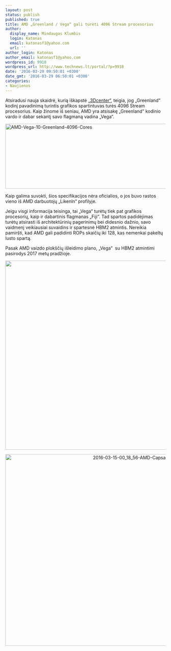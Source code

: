 ```yaml
---
layout: post
status: publish
published: true
title: AMD „Greenland / Vega“ gali turėti 4096 Stream procesorius
author:
  display_name: Mindaugas Klumbis
  login: Katonas
  email: katonasf1@yahoo.com
  url: ''
author_login: Katonas
author_email: katonasf1@yahoo.com
wordpress_id: 9918
wordpress_url: http://www.technews.lt/portal/?p=9918
date: '2016-03-29 09:50:01 +0300'
date_gmt: '2016-03-29 06:50:01 +0300'
categories:
- Naujienos
---
```

<p>Atsiradusi nauja skaidrė, kurią iškapstė <a href="http://www.3dcenter.org/news/amds-greenland-chip-mit-4096-shader-einheiten-bestaetigt" target="_blank">„3Dcenter“</a>, teigia, jog „Greenland“ kodinį pavadinimą turintis grafikos spartintuvas turės 4096 Stream procesorius. Kaip žinome iš seniau, AMD yra atsisakę „Greenland“ kodinio vardo ir dabar sekantį savo flagmaną vadina „Vega“.</p>
<p><a href="http://www.technews.lt/portal/wp-content/uploads/2016/03/AMD-Vega-10-Greenland-4096-Cores.png"><img class="aligncenter wp-image-9920 " src="http://www.technews.lt/portal/wp-content/uploads/2016/03/AMD-Vega-10-Greenland-4096-Cores-500x141.png" alt="AMD-Vega-10-Greenland-4096-Cores" width="724" height="204" /></a></p>
<p>Kaip galima suvokti, šios specifikacijos nėra oficialios, o jos buvo rastos vieno iš AMD darbuotojų „Likenln“ profilyje.</p>
<p>Jeigu visgi informacija teisinga, tai „Vega“ turėtų tiek pat grafikos procesorių, kaip ir dabartinis flagmanas „Fiji“. Tad spartos padidėjimas turėtų atsirasti iš architektūrinių pagerinimų bei didesnio dažnio, savo vaidmenį veikiausiai suvaidins ir spartesnė HBM2 atmintis. Nereikia pamiršti, kad AMD gali padidinti ROPs skaičių iki 128, kas nemenkai pakeltų lusto spartą.</p>
<p>Pasak AMD vaizdo plokščių išleidimo plano, „Vega“  su HBM2 atmintimi pasirodys 2017 metų pradžioje.</p>
<p style="text-align: center"><a href="http://www.technews.lt/portal/wp-content/uploads/2016/03/AMD-Vega-Polaris-nepatvirtinta.jpg"><img class="alignnone wp-image-9919 size-full" src="http://www.technews.lt/portal/wp-content/uploads/2016/03/AMD-Vega-Polaris-nepatvirtinta.jpg" alt="AMD Vega Polaris nepatvirtinta" width="1287" height="594" /></a></p>
<p style="text-align: center"><a href="http://www.technews.lt/portal/wp-content/uploads/2016/03/2016-03-15-00_18_56-AMD-Capsaicin-GDC-2016-event-live-updates-_-VideoCardz.com_-1200x602.jpg"><img class="aligncenter wp-image-9487 size-full" src="http://www.technews.lt/portal/wp-content/uploads/2016/03/2016-03-15-00_18_56-AMD-Capsaicin-GDC-2016-event-live-updates-_-VideoCardz.com_-1200x602.jpg" alt="2016-03-15-00_18_56-AMD-Capsaicin-GDC-2016-event-live-updates-_-VideoCardz.com_-1200x602" width="1200" height="602" /></a></p>
